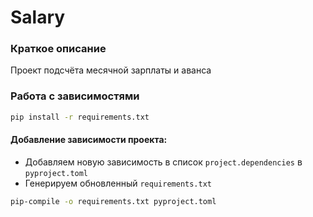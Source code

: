 # Salary

### Краткое описание
Проект подсчёта месячной зарплаты и аванса

### Работа с зависимостями
```bash
pip install -r requirements.txt
```

#### Добавление зависимости проекта:
* Добавляем новую зависимость в список `project.dependencies` в `pyproject.toml`
* Генерируем обновленный `requirements.txt`

```bash
pip-compile -o requirements.txt pyproject.toml
```
